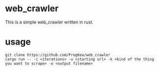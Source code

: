 # web_crawler

This is a simple web_crawler written in rust.

# usage

```console
git clone https://github.com/ProgKea/web_crawler
cargo run -- -i <iterations> -u <starting url> -k <kind of the thing you want to scrape> -o <output filename>
```
